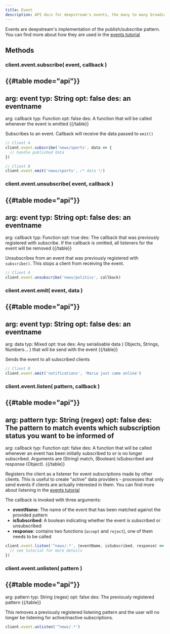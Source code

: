 ```yaml
---
title: Event
description: API docs for deepstream's events, the many to many broadcasting mechanism
---
```


Events are deepstream's implementation of the publish/subscribe pattern. You can find more about how they are used in the [events tutorial](/tutorials/core/pubsub-events/)

## Methods

### client.event.subscribe( event, callback )
{{#table mode="api"}}
-
  arg: event
  typ: String
  opt: false
  des: an eventname
-
  arg: callback
  typ: Function
  opt: false
  des: A function that will be called whenever the event is emitted
{{/table}}

Subscribes to an event. Callback will receive the data passed to `emit()`

```javascript
// Client A
client.event.subscribe('news/sports', data => {
  // handle published data
})

// Client B
client.event.emit('news/sports', /* data */)
```

### client.event.unsubscribe( event, callback )
{{#table mode="api"}}
-
  arg: event
  typ: String
  opt: false
  des: an eventname
-
  arg: callback
  typ: Function
  opt: true
  des: The callback that was previously registered with subscribe. If the callback is omitted, all listeners for the event will be removed
{{/table}}

Unsubscribes from an event that was previously registered with `subscribe()`. This stops a client from receiving the event.

```javascript
// Client A
client.event.unsubscribe('news/politics', callback)
```

### client.event.emit( event, data )
{{#table mode="api"}}
-
  arg: event
  typ: String
  opt: false
  des: an eventname
-
  arg: data
  typ: Mixed
  opt: true
  des: Any serialisable data ( Objects, Strings, Numbers... ) that will be send with the event
{{/table}}

Sends the event to all subscribed clients

```javascript
// Client B
client.event.emit('notifications', 'Maria just came online')
```

### client.event.listen( pattern, callback )
{{#table mode="api"}}
-
  arg: pattern
  typ: String (regex)
  opt: false
  des: The pattern to match events which subscription status you want to be informed of
-
  arg: callback
  typ: Function
  opt: false
  des: A function that will be called whenever an event has been initially subscribed to or is no longer subscribed. Arguments are (String) match, (Boolean) isSubscribed and response (Object).
{{/table}}

Registers the client as a listener for event subscriptions made by other clients. This is useful to create "active" data providers - processes that only send events if clients are actually interested in them. You can find more about listening in the [events tutorial](/tutorials/core/pubsub-events/#how-to-listen-for-event-subscriptions)

The callback is invoked with three arguments:
- **eventName**: The name of the event that has been matched against the provided pattern
- **isSubscribed**: A boolean indicating whether the event is subscribed or unsubscribed
- **response**: contains two functions (`accept` and `reject`), one of them needs to be called

```javascript
client.event.listen('^news/.*', (eventName, isSubscribed, response) => {
  // see tutorial for more details
})
```

### client.event.unlisten( pattern )
{{#table mode="api"}}
-
  arg: pattern
  typ: String (regex)
  opt: false
  des: The previously registered pattern
{{/table}}

This removes a previously registered listening pattern and the user will no longer be listening for active/inactive subscriptions.

```javascript
client.event.unlisten('^news/.*')
```
